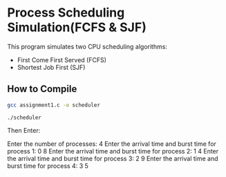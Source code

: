 # Process Scheduling Simulation(FCFS & SJF)

This program simulates two CPU scheduling algorithms:
- First Come First Served (FCFS)
- Shortest Job First (SJF)


## How to Compile
```bash
gcc assignment1.c -o scheduler
```
```
./scheduler
```

Then Enter:

Enter the number of processes: 4
Enter the arrival time and burst time for process 1: 0 8
Enter the arrival time and burst time for process 2: 1 4
Enter the arrival time and burst time for process 3: 2 9
Enter the arrival time and burst time for process 4: 3 5



